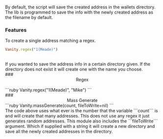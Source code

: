 By default, the script will save the created address in the wallets directory. The lib is programmed to save the info with the newly created address as the filename by default. <br> 
### Features
 To create a single address matching a regex.
 ```ruby
 Vanity.regex("1(Meade)")
 ```
 <br>
 If you wanted to save the address info in a certain directory given. If the directory does not exist it will create one with the name you choose.<br> 
### <center> Regex </center> 
 <br>
 ```ruby
 Vanity.regex("1(Meade)", "Mike")
 ```
 <br>
### <center> Mass Generate </center>
```ruby
 Vanity.massGenerate(count, fileToWrite=nil)
```
<br> The code above uses what ever is the number that the variable ```count``` is and will create that many addresses. This does not use any regex it just generates random addresses.  This module also includes the ```fileToWrite``` argument. Which if supplied with a string it will create a new directory and save all the newly created addresses in the directory.<br>


